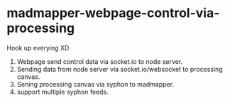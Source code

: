 # madmapper-webpage-control-via-processing

Hook up everying XD

1. Webpage send control data via socket.io to node server.
2. Sending data from node server via socket.io/websocket to processing canvas.
3. Sening processing canvas via syphon to madmapper.
4. support multiple syphon feeds.

